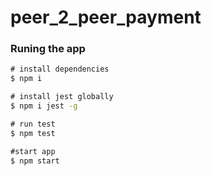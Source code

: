 # peer_2_peer_payment

### Runing the app

```cmd
# install dependencies
$ npm i 

# install jest globally
$ npm i jest -g

# run test
$ npm test

#start app
$ npm start
```

